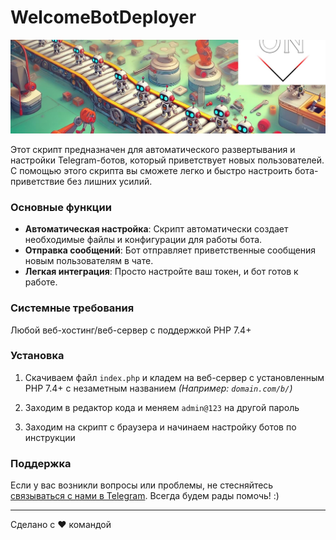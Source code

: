 
# WelcomeBotDeployer

<img src="wallpaper.jpg" style="width: 100%; height: 150px; object-fit: cover;">

Этот скрипт предназначен для автоматического развертывания и настройки Telegram-ботов, который приветствует новых пользователей. С помощью этого скрипта вы сможете легко и быстро настроить бота-приветствие без лишних усилий.

### Основные функции

- **Автоматическая настройка**: Скрипт автоматически создает необходимые файлы и конфигурации для работы бота.
- **Отправка сообщений**: Бот отправляет приветственные сообщения новым пользователям в чате.
- **Легкая интеграция**: Просто настройте ваш токен, и бот готов к работе.

### Системные требования

Любой веб-хостинг/веб-сервер с поддержкой PHP 7.4+

### Установка

1. Скачиваем файл `index.php` и кладем на веб-сервер с установленным PHP 7.4+ с незаметным названием _(Например: `domain.com/b/`)_

2. Заходим в редактор кода и меняем `admin@123` на другой пароль

3. Заходим на скрипт с браузера и начинаем настройку ботов по инструкции

### Поддержка

Если у вас возникли вопросы или проблемы, не стесняйтесь <a href="https://t.me/ontech_support">связываться с нами в Telegram</a>. Всегда будем рады помочь! :)

---

Сделано с ❤️ командой <ON TECH>
